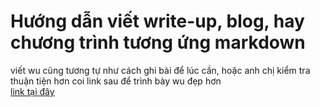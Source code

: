 # Hướng dẫn viết write-up, blog, hay chương trình tương ứng markdown

viết wu cũng tương tự như cách ghi bài để lúc cần, hoặc anh chị kiểm tra thuận tiện hơn coi link sau để trình bày wu đẹp hơn  
[link tại đây](https://github.com/phamtruong91/HuongdanMarkdown)  

